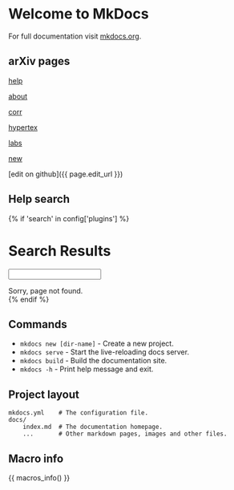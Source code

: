 # Welcome to MkDocs

For full documentation visit [mkdocs.org](https://www.mkdocs.org).

## arXiv pages
[help](help)

[about](about)

[corr](corr)

[hypertex](hypertex)

[labs](labs)

[new](new)

[edit on github]({{ page.edit_url }})

## Help search
{% if 'search' in config['plugins'] %}
<h1 id="search">Search Results</h1>

<form action="search.html">
  <input name="q" id="mkdocs-search-query" type="text" >
</form>

<div id="mkdocs-search-results">
  Sorry, page not found.
</div>
{% endif %}

## Commands

* `mkdocs new [dir-name]` - Create a new project.
* `mkdocs serve` - Start the live-reloading docs server.
* `mkdocs build` - Build the documentation site.
* `mkdocs -h` - Print help message and exit.

## Project layout

    mkdocs.yml    # The configuration file.
    docs/
        index.md  # The documentation homepage.
        ...       # Other markdown pages, images and other files.

## Macro info
{{ macros_info() }}
